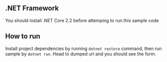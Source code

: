 ## .NET Framework
You should install .NET Core 2.2 before attemping to run this sample code

## How to run
Install project dependencies by running `dotnet restore` command, then run sample by `dotnet run`. Head to dumped url and you should see the form.